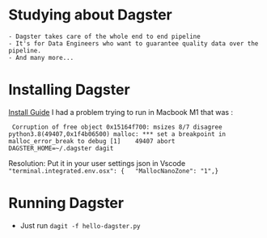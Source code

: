 # Studying about Dagster 
    - Dagster takes care of the whole end to end pipeline 
    - It's for Data Engineers who want to guarantee quality data over the pipeline. 
    - And many more...
# Installing Dagster
[Install Guide](https://docs.dagster.io/getting-started/install)
I had a problem trying to run in Macbook M1 that was :

``` Corruption of free object 0x15164f700: msizes 8/7 disagree python3.8(49407,0x1f4b06500) malloc: *** set a breakpoint in malloc_error_break to debug [1]    49407 abort      DAGSTER_HOME=~/.dagster dagit```

Resolution: 
    Put it in your user settings json in Vscode ```"terminal.integrated.env.osx": {   "MallocNanoZone": "1",} ```
# Running Dagster 
- Just run ``` dagit -f hello-dagster.py ```